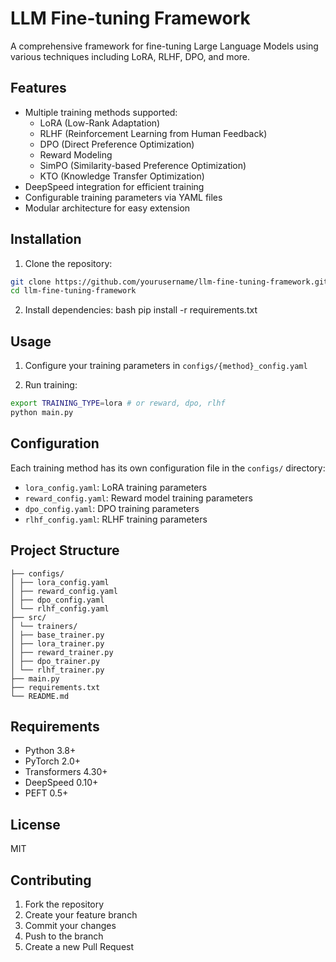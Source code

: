 # LLM Fine-tuning Framework

A comprehensive framework for fine-tuning Large Language Models using various techniques including LoRA, RLHF, DPO, and more.

## Features

- Multiple training methods supported:
  - LoRA (Low-Rank Adaptation)
  - RLHF (Reinforcement Learning from Human Feedback)
  - DPO (Direct Preference Optimization)
  - Reward Modeling
  - SimPO (Similarity-based Preference Optimization)
  - KTO (Knowledge Transfer Optimization)
- DeepSpeed integration for efficient training
- Configurable training parameters via YAML files
- Modular architecture for easy extension

## Installation

1. Clone the repository:

```bash
git clone https://github.com/yourusername/llm-fine-tuning-framework.git
cd llm-fine-tuning-framework
```

2. Install dependencies:
bash
pip install -r requirements.txt

## Usage

1. Configure your training parameters in `configs/{method}_config.yaml`

2. Run training:


```bash
export TRAINING_TYPE=lora # or reward, dpo, rlhf
python main.py
```

## Configuration

Each training method has its own configuration file in the `configs/` directory:

- `lora_config.yaml`: LoRA training parameters
- `reward_config.yaml`: Reward model training parameters
- `dpo_config.yaml`: DPO training parameters
- `rlhf_config.yaml`: RLHF training parameters

## Project Structure

```
├── configs/
│ ├── lora_config.yaml
│ ├── reward_config.yaml
│ ├── dpo_config.yaml
│ └── rlhf_config.yaml
├── src/
│ └── trainers/
│ ├── base_trainer.py
│ ├── lora_trainer.py
│ ├── reward_trainer.py
│ ├── dpo_trainer.py
│ └── rlhf_trainer.py
├── main.py
├── requirements.txt
└── README.md
```

## Requirements

- Python 3.8+
- PyTorch 2.0+
- Transformers 4.30+
- DeepSpeed 0.10+
- PEFT 0.5+

## License

MIT

## Contributing

1. Fork the repository
2. Create your feature branch
3. Commit your changes
4. Push to the branch
5. Create a new Pull Request
